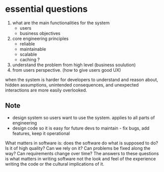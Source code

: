 # essential questions

1. what are the main functionalities for the system
    - users
    - business objectives
2. core engineering principles
    - reliable
    - maintainable
    - scalable
    - caching ?
3. understand the problem from high level (business soulution)
4. from users perspective. (how to give users good UX)

when the system is harder for developers to understand and reason about, hidden assumptions, unintended consequences, and unexpected interactions are more easily overlooked.

## Note

- design system so users want to use the system. applies to all parts of engineering
- design code so it is easy for future devs to maintain - fix bugs, add features, keep it operational

What matters in software is: does the software do what is supposed to do? Is it of high quality? Can we rely on it? Can problems be fixed along the way? Can requirements change over time? The answers to these questions is what matters in writing software not the look and feel of the experience writing the code or the cultural implications of it.
